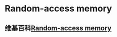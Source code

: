 # Random-access memory



## 维基百科[Random-access memory](https://en.wikipedia.org/wiki/Random-access_memory)